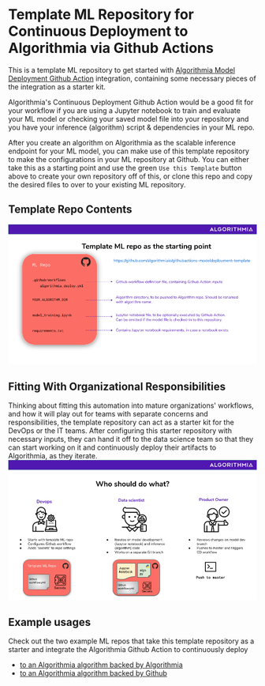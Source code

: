 # Template ML Repository for Continuous Deployment to Algorithmia via Github Actions

This is a template ML repository to get started with [Algorithmia Model Deployment Github Action](https://github.com/algorithmiaio/algorithmia-modeldeployment-action) integration, containing some necessary pieces of the integration as a starter kit. 

Algorithmia's Continuous Deployment Github Action would be a good fit for your workflow if you are using a Jupyter notebook to train and evaluate your ML model or checking your saved model file into your repository and you have your inference (algorithm) script & dependencies in your ML repo. 

After you create an algorithm on Algorithmia as the scalable inference endpoint for your ML model, you can make use of this template repository to make the configurations in your ML repository at Github. You can either take this as a starting point and use the green `Use this Template` button above to create your own repository off of this, or clone this repo and copy the desired files to over to your existing ML repository. 


## Template Repo Contents
![](images/contents.png)

## Fitting With Organizational Responsibilities
Thinking about fitting this automation into mature organizations' workflows, and how it will play out for teams with separate concerns and responsibilities, the template repository can act as a starter kit for the DevOps or the IT teams. After configuring this starter repository with necessary inputs, they can hand it off to the data science team so that they can start working on it and continuously deploy their artifacts to Algorithmia, as they iterate.
![](images/responsibilities.png)

## Example usages
Check out the two example ML repos that take this template repository as a starter and integrate the Algorithmia Github Action to continuously deploy
  * [to an Algorithmia algorithm backed by Algorithmia](https://github.com/algorithmiaio/githubactions-modeldeployment-demo-algorithmiaalgo)
  * [to an Algorithmia algorithm backed by Github](https://github.com/algorithmiaio/githubactions-modeldeployment-demo-githubalgo)

